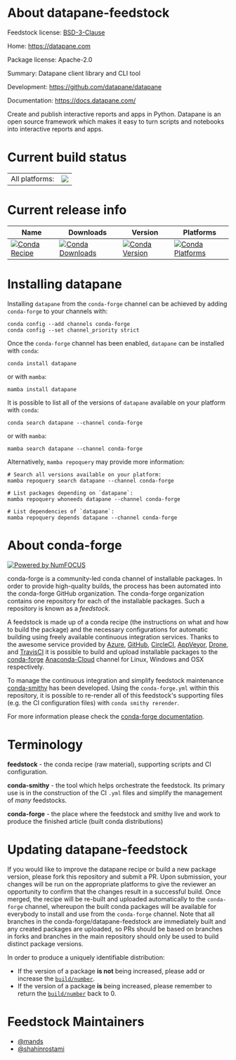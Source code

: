 About datapane-feedstock
========================

Feedstock license: [BSD-3-Clause](https://github.com/conda-forge/datapane-feedstock/blob/main/LICENSE.txt)

Home: https://datapane.com

Package license: Apache-2.0

Summary: Datapane client library and CLI tool

Development: https://github.com/datapane/datapane

Documentation: https://docs.datapane.com/

Create and publish interactive reports and apps in Python.
Datapane is an open source framework which makes
it easy to turn scripts and notebooks into interactive reports and apps.


Current build status
====================


<table><tr><td>All platforms:</td>
    <td>
      <a href="https://dev.azure.com/conda-forge/feedstock-builds/_build/latest?definitionId=10207&branchName=main">
        <img src="https://dev.azure.com/conda-forge/feedstock-builds/_apis/build/status/datapane-feedstock?branchName=main">
      </a>
    </td>
  </tr>
</table>

Current release info
====================

| Name | Downloads | Version | Platforms |
| --- | --- | --- | --- |
| [![Conda Recipe](https://img.shields.io/badge/recipe-datapane-green.svg)](https://anaconda.org/conda-forge/datapane) | [![Conda Downloads](https://img.shields.io/conda/dn/conda-forge/datapane.svg)](https://anaconda.org/conda-forge/datapane) | [![Conda Version](https://img.shields.io/conda/vn/conda-forge/datapane.svg)](https://anaconda.org/conda-forge/datapane) | [![Conda Platforms](https://img.shields.io/conda/pn/conda-forge/datapane.svg)](https://anaconda.org/conda-forge/datapane) |

Installing datapane
===================

Installing `datapane` from the `conda-forge` channel can be achieved by adding `conda-forge` to your channels with:

```
conda config --add channels conda-forge
conda config --set channel_priority strict
```

Once the `conda-forge` channel has been enabled, `datapane` can be installed with `conda`:

```
conda install datapane
```

or with `mamba`:

```
mamba install datapane
```

It is possible to list all of the versions of `datapane` available on your platform with `conda`:

```
conda search datapane --channel conda-forge
```

or with `mamba`:

```
mamba search datapane --channel conda-forge
```

Alternatively, `mamba repoquery` may provide more information:

```
# Search all versions available on your platform:
mamba repoquery search datapane --channel conda-forge

# List packages depending on `datapane`:
mamba repoquery whoneeds datapane --channel conda-forge

# List dependencies of `datapane`:
mamba repoquery depends datapane --channel conda-forge
```


About conda-forge
=================

[![Powered by
NumFOCUS](https://img.shields.io/badge/powered%20by-NumFOCUS-orange.svg?style=flat&colorA=E1523D&colorB=007D8A)](https://numfocus.org)

conda-forge is a community-led conda channel of installable packages.
In order to provide high-quality builds, the process has been automated into the
conda-forge GitHub organization. The conda-forge organization contains one repository
for each of the installable packages. Such a repository is known as a *feedstock*.

A feedstock is made up of a conda recipe (the instructions on what and how to build
the package) and the necessary configurations for automatic building using freely
available continuous integration services. Thanks to the awesome service provided by
[Azure](https://azure.microsoft.com/en-us/services/devops/), [GitHub](https://github.com/),
[CircleCI](https://circleci.com/), [AppVeyor](https://www.appveyor.com/),
[Drone](https://cloud.drone.io/welcome), and [TravisCI](https://travis-ci.com/)
it is possible to build and upload installable packages to the
[conda-forge](https://anaconda.org/conda-forge) [Anaconda-Cloud](https://anaconda.org/)
channel for Linux, Windows and OSX respectively.

To manage the continuous integration and simplify feedstock maintenance
[conda-smithy](https://github.com/conda-forge/conda-smithy) has been developed.
Using the ``conda-forge.yml`` within this repository, it is possible to re-render all of
this feedstock's supporting files (e.g. the CI configuration files) with ``conda smithy rerender``.

For more information please check the [conda-forge documentation](https://conda-forge.org/docs/).

Terminology
===========

**feedstock** - the conda recipe (raw material), supporting scripts and CI configuration.

**conda-smithy** - the tool which helps orchestrate the feedstock.
                   Its primary use is in the construction of the CI ``.yml`` files
                   and simplify the management of *many* feedstocks.

**conda-forge** - the place where the feedstock and smithy live and work to
                  produce the finished article (built conda distributions)


Updating datapane-feedstock
===========================

If you would like to improve the datapane recipe or build a new
package version, please fork this repository and submit a PR. Upon submission,
your changes will be run on the appropriate platforms to give the reviewer an
opportunity to confirm that the changes result in a successful build. Once
merged, the recipe will be re-built and uploaded automatically to the
`conda-forge` channel, whereupon the built conda packages will be available for
everybody to install and use from the `conda-forge` channel.
Note that all branches in the conda-forge/datapane-feedstock are
immediately built and any created packages are uploaded, so PRs should be based
on branches in forks and branches in the main repository should only be used to
build distinct package versions.

In order to produce a uniquely identifiable distribution:
 * If the version of a package **is not** being increased, please add or increase
   the [``build/number``](https://docs.conda.io/projects/conda-build/en/latest/resources/define-metadata.html#build-number-and-string).
 * If the version of a package **is** being increased, please remember to return
   the [``build/number``](https://docs.conda.io/projects/conda-build/en/latest/resources/define-metadata.html#build-number-and-string)
   back to 0.

Feedstock Maintainers
=====================

* [@mands](https://github.com/mands/)
* [@shahinrostami](https://github.com/shahinrostami/)

